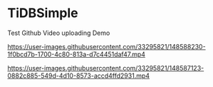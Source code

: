 # TiDBSimple
Test Github Video uploading
Demo


https://user-images.githubusercontent.com/33295821/148588230-1f0bcd7b-1700-4c80-813a-d7c4451daf47.mp4


https://user-images.githubusercontent.com/33295821/148587123-0882c885-549d-4d10-8573-accd4ffd2931.mp4





